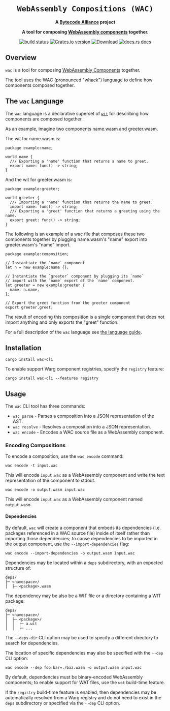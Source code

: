 <div align="center">
  <h1><code>WebAssembly Compositions (WAC)</code></h1>

<strong>A <a href="https://bytecodealliance.org/">Bytecode Alliance</a> project</strong>

  <p>
    <strong>A tool for composing <a href="https://github.com/WebAssembly/component-model/">WebAssembly components</a> together.</strong>
  </p>

  <p>
    <a href="https://github.com/bytecodealliance/wac/actions?query=workflow%3ACI"><img src="https://github.com/bytecodealliance/wac/workflows/CI/badge.svg" alt="build status" /></a>
    <a href="https://crates.io/crates/wac-parser"><img src="https://img.shields.io/crates/v/wac-cli.svg?style=flat-square" alt="Crates.io version" /></a>
    <a href="https://crates.io/crates/wac-cli"><img src="https://img.shields.io/crates/d/wac-cli.svg?style=flat-square" alt="Download" /></a>
    <a href="https://docs.rs/wac-parser/"><img src="https://img.shields.io/badge/docs-latest-blue.svg?style=flat-square" alt="docs.rs docs" /></a>
  </p>
</div>

## Overview

`wac` is a tool for composing [WebAssembly Components](https://github.com/WebAssembly/component-model)
together.

The tool uses the WAC (pronounced "whack") language to define how components
composed together.

## The `wac` Language

The `wac` language is a declarative superset of [`wit`](https://component-model.bytecodealliance.org/design/wit.html) 
for describing how components are composed together.

As an example, imagine two components name.wasm and greeter.wasm.

The wit for name.wasm is:

```wit
package example:name;

world name {
  /// Exporting a 'name' function that returns a name to greet.
  export name: func() -> string;
}
```

And the wit for greeter.wasm is:

```wit
package example:greeter;

world greeter {
  /// Importing a 'name' function that returns the name to greet.
  import name: func() -> string;
  /// Exporting a 'greet' function that returns a greeting using the name.
  export greet: func() -> string;
}
```

The following is an example of a wac file that composes these two components together 
by plugging name.wasm's "name" export into greeter.wasm's "name" import.

```wac
package example:composition;

// Instantiate the `name` component
let n = new example:name {};

// Instantiate the `greeter` component by plugging its `name`
// import with the `name` export of the `name` component.
let greeter = new example:greeter {
  name: n.name,
};

// Export the greet function from the greeter component
export greeter.greet;
```

The result of encoding this composition is a single component that
does not import anything and only exports the "greet" function.

For a full description of the `wac` language see [the language guide](LANGUAGE.md).

## Installation

```
cargo install wac-cli
```

To enable support Warg component registries, specify the `registry` feature:

```
cargo install wac-cli --features registry
```

## Usage

The `wac` CLI tool has three commands:

* `wac parse` - Parses a composition into a JSON representation of the AST.
* `wac resolve` - Resolves a composition into a JSON representation.
* `wac encode` - Encodes a WAC source file as a WebAssembly component.

### Encoding Compositions

To encode a composition, use the `wac encode` command:

```
wac encode -t input.wac
```

This will encode `input.wac` as a WebAssembly component and write the text
representation of the component to stdout.

```
wac encode -o output.wasm input.wac
```

This will encode `input.wac` as a WebAssembly component named `output.wasm`.

#### Dependencies

By default, `wac` will create a component that embeds its dependencies (i.e. packages
referenced in a WAC source file) inside of itself rather than importing those dependencies;
to cause dependencies to be imported in the output component, use the
`--import-dependencies` flag:

```
wac encode --import-dependencies -o output.wasm input.wac
```

Dependencies may be located within a `deps` subdirectory, with an expected structure of:

```
deps/
├─ <namespace>/
│  ├─ <package>.wasm
``````

The dependency may be also be a WIT file or a directory containing a WIT package:

```
deps/
├─ <namespace>/
│  ├─ <package>/
│  │  ├─ a.wit
│  │  ├─ ...
```

The `--deps-dir` CLI option may be used to specify a different directory to
search for dependencies.

The location of specific dependencies may also be specified with the `--dep` CLI option:

```
wac encode --dep foo:bar=./baz.wasm -o output.wasm input.wac
```

By default, dependencies must be binary-encoded WebAssembly components; to
enable support for WAT files, use the `wat` build-time feature.

If the `registry` build-time feature is enabled, then dependencies may be
automatically resolved from a Warg registry and do not need to exist in the
`deps` subdirectory or specified via the `--dep` CLI option.
